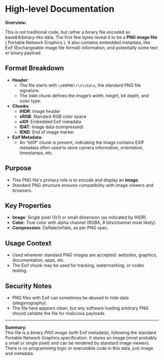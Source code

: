 # High-level Documentation

**Overview:**

This is not traditional code, but rather a binary file encoded as base64/binary-like data. The first few bytes reveal it to be a **PNG image file** ( Portable Network Graphics ). It also contains embedded metadata, like Exif (Exchangeable image file format) information, and potentially some text or binary payload.

## Format Breakdown

- **Header**:  
  - The file starts with `\x89PNG\r\n\x1a\n`, the standard PNG file signature.
  - The `IHDR` chunk defines the image’s width, height, bit depth, and color type.
- **Chunks**:
  - **IHDR**: Image header
  - **sRGB**: Standard RGB color space
  - **eXIf**: Embedded Exif metadata
  - **IDAT**: Image data (compressed)
  - **IEND**: End of image marker
- **Exif Metadata**:  
  - An “eXIf” chunk is present, indicating the image contains EXIF metadata often used to store camera information, orientation, timestamps, etc.

## Purpose

- This PNG file's primary role is to encode and display an **image**.
- Standard PNG structure ensures compatibility with image viewers and browsers.

## Key Properties

- **Image**: Single pixel (1x1) or small dimension (as indicated by IHDR).
- **Color**: True color with alpha channel (RGBA, 8 bits/channel most likely).
- **Compression**: Deflate/inflate, as per PNG spec.

## Usage Context

- Used wherever standard PNG images are accepted: websites, graphics, documentation, apps, etc.
- The Exif chunk may be used for tracking, watermarking, or codec testing.

## Security Notes

- PNG files with Exif can sometimes be abused to hide data (steganography).
- The file here appears clean, but any software loading arbitrary PNG should validate the file for malicious payloads.

---

**Summary**:  
This file is a *binary PNG image* (with Exif metadata), following the standard Portable Network Graphics specification. It stores an image (most probably a small or single pixel) and can be rendered by standard image viewers. There is no programming logic or executable code in this data, just image and metadata.